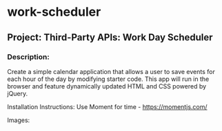 # work-scheduler

## Project: Third-Party APIs: Work Day Scheduler

### Description:
Create a simple calendar application that allows a user to save events for each hour of the day by modifying starter code. This app will run in the browser and feature dynamically updated HTML and CSS powered by jQuery.

Installation Instructions:
Use Moment for time - https://momentjs.com/







Images: